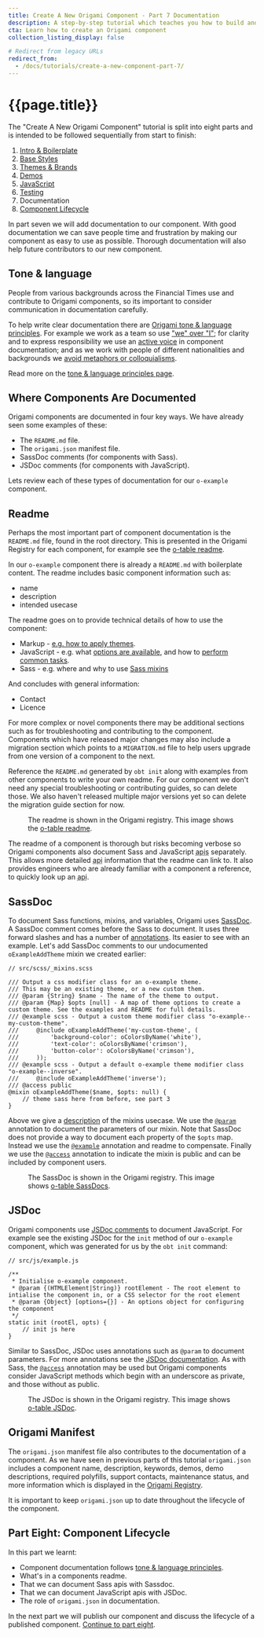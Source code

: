 ```yaml
---
title: Create A New Origami Component - Part 7 Documentation
description: A step-by-step tutorial which teaches you how to build and deploy a new Origami component.
cta: Learn how to create an Origami component
collection_listing_display: false

# Redirect from legacy URLs
redirect_from:
  - /docs/tutorials/create-a-new-component-part-7/
---
```


# {{page.title}}

The "Create A New Origami Component" tutorial is split into eight parts and is intended to be followed sequentially from start to finish:

1. [Intro & Boilerplate](/documentation/tutorials/create-a-new-component-part-1/)
2. [Base Styles](/documentation/tutorials/create-a-new-component-part-2/)
3. [Themes & Brands](/documentation/tutorials/create-a-new-component-part-3/)
4. [Demos](/documentation/tutorials/create-a-new-component-part-4/)
5. [JavaScript](/documentation/tutorials/create-a-new-component-part-5/)
6. [Testing](/documentation/tutorials/create-a-new-component-part-6/)
7. Documentation
8. [Component Lifecycle](/documentation/tutorials/create-a-new-component-part-8/)

In part seven we will add documentation to our component. With good documentation we can save people time and frustration by making our component as easy to use as possible. Thorough documentation will also help future contributors to our new component.

## Tone & language

People from various backgrounds across the Financial Times use and contribute to Origami components, so its important to consider communication in documentation carefully.

To help write clear documentation there are [Origami tone & language principles](/documentation/principles/tone-and-language/). For example we work as a team so use ["we" over "I"](/documentation/principles/tone-and-language/#prefer-we-to-i); for clarity and to express responsibility we use an [active voice](/documentation/principles/tone-and-language/#use-the-active-voice) in component documentation; and as we work with people of different nationalities and backgrounds we [avoid metaphors or colloquialisms](/documentation/principles/tone-and-language/#avoid-metaphors-or-colloquialisms).

Read more on the [tone & language principles page](/documentation/principles/tone-and-language/).

## Where Components Are Documented

Origami components are documented in four key ways. We have already seen some examples of these:

- The `README.md` file.
- The `origami.json` manifest file.
- SassDoc comments (for components with Sass).
- JSDoc comments (for components with JavaScript).

Lets review each of these types of documentation for our `o-example` component.

## Readme

Perhaps the most important part of component documentation is the `README.md` file, found in the root directory. This is presented in the Origami Registry for each component, for example see the [o-table readme](https://registry.origami.ft.com/components/o-table/readme).

In our `o-example` component there is already a `README.md` with boilerplate content. The readme includes basic component information such as:

- name
- description
- intended usecase

The readme goes on to provide technical details of how to use the component:

- Markup - [e.g. how to apply themes](https://registry.origami.ft.com/components/o-buttons@6.0.15/readme?brand=core#themes).
- JavaScript - e.g. what [options are available](https://registry.origami.ft.com/components/o-table@8.1.2/readme?brand=core#javascript), and how to [perform common tasks](https://registry.origami.ft.com/components/o-forms@8.3.10/readme?brand=core#state).
- Sass - e.g. where and why to use [Sass mixins](https://registry.origami.ft.com/components/o-typography@6.4.3/readme?brand=core#sass)

And concludes with general information:

- Contact
- Licence

For more complex or novel components there may be additional sections such as for troubleshooting and contributing to the component. Components which have released major changes may also include a migration section which points to a `MIGRATION.md` file to help users upgrade from one version of a component to the next.

Reference the `README.md` generated by `obt init` along with examples from other components to write your own readme. For our component we don't need any special troubleshooting or contributing guides, so can delete those. We also haven't released multiple major versions yet so can delete the migration guide section for now.

<figure>
	<img alt="" src="/assets/images/tutorial-new-component/hello-world-demo-16-docs.png" />
	<figcaption>
        The readme is shown in the Origami registry. This image shows the <a href="https://registry.origami.ft.com/components/o-table@8.1.2/readme?brand=core">o-table readme</a>.
	</figcaption>
</figure>

The readme of a component is thorough but risks becoming verbose so Origami components also document Sass and JavaScript <abbr title="application programming interfaces">apis</abbr> separately. This allows more detailed <abbr title="application programming interface">api</abbr> information that the readme can link to. It also provides engineers who are already familiar with a component a reference, to quickly look up an <abbr title="application programming interface">api</abbr>.

## SassDoc

To document Sass functions, mixins, and variables, Origami uses [SassDoc](http://sassdoc.com/). A SassDoc comment comes before the Sass to document. It uses three forward slashes and has a number of [annotations](sassdoc.com/annotations/). Its easier to see with an example. Let's add SassDoc comments to our undocumented `oExampleAddTheme` mixin we created earlier:

<pre><code class="o-syntax-highlight--scss">// src/scss/_mixins.scss

/// Output a css modifier class for an o-example theme.
/// This may be an existing theme, or a new custom them.
/// @param {String} $name - The name of the theme to output.
/// @param {Map} $opts [null] - A map of theme options to create a custom theme. See the examples and README for full details.
/// @example scss - Output a custom theme modifier class "o-example--my-custom-theme".
///     @include oExampleAddTheme('my-custom-theme', (
///     	'background-color': oColorsByName('white'),
///     	'text-color': oColorsByName('crimson'),
///     	'button-color': oColorsByName('crimson'),
///     ));
/// @example scss - Output a default o-example theme modifier class "o-example--inverse".
///     @include oExampleAddTheme('inverse');
/// @access public
@mixin oExampleAddTheme($name, $opts: null) {
    // theme sass here from before, see part 3
}
</code></pre>

Above we give a [description](http://sassdoc.com/annotations/#description) of the mixins usecase. We use the [`@param`](http://sassdoc.com/annotations/#parameter) annotation to document the parameters of our mixin. Note that SassDoc does not provide a way to document each property of the `$opts` map. Instead we use the [`@example`](http://sassdoc.com/annotations/#example) annotation and readme to compensate. Finally we use the [`@access`](http://sassdoc.com/annotations/#access) annotation to indicate the mixin is public and can be included by component users.

<figure>
	<img alt="" src="/assets/images/tutorial-new-component/hello-world-demo-17-docs.png" />
	<figcaption>
        The SassDoc is shown in the Origami registry. This image shows <a href="https://registry.origami.ft.com/components/o-table@8.1.2/sassdoc?brand=core">o-table SassDocs</a>.
	</figcaption>
</figure>

## JSDoc

Origami components use [JSDoc comments](https://jsdoc.app/about-getting-started.html) to document JavaScript. For example see the existing JSDoc for the `init` method of our `o-example` component, which was generated for us by the `obt init` command:

<pre><code class="o-syntax-highlight--js">// src/js/example.js

/**
 * Initialise o-example component.
 * @param {(HTMLElement|String)} rootElement - The root element to intialise the component in, or a CSS selector for the root element
 * @param {Object} [options={}] - An options object for configuring the component
 */
static init (rootEl, opts) {
	// init js here
}</code></pre>

Similar to SassDoc, JSDoc uses annotations such as `@param` to document parameters. For more annotations see the [JSDoc documentation](https://jsdoc.app). As with Sass, the [`@access`](https://jsdoc.app/tags-access.html) annotation may be used but Origami components consider JavaScript methods which begin with an underscore as private, and those without as public.

<figure>
	<img alt="" src="/assets/images/tutorial-new-component/hello-world-demo-18-docs.png" />
	<figcaption>
        The JSDoc is shown in the Origami registry. This image shows <a href="https://registry.origami.ft.com/components/o-table@8.1.2/jsdoc?brand=core">o-table JSDoc</a>.
	</figcaption>
</figure>

## Origami Manifest

The `origami.json` manifest file also contributes to the documentation of a component. As we have seen in previous parts of this tutorial `origami.json` includes a component name, description, keywords, demos, demo descriptions, required polyfills, support contacts, maintenance status, and more information which is displayed in the [Origami Registry](https://registry.origami.ft.com/components/).

It is important to keep `origami.json` up to date throughout the lifecycle of the component.

## Part Eight: Component Lifecycle

In this part we learnt:

- Component documentation follows [tone & language principles](/documentation/principles/tone-and-language/).
- What's in a components readme.
- That we can document Sass apis with Sassdoc.
- That we can document JavaScript apis with JSDoc.
- The role of `origami.json` in documentation.

In the next part we will publish our component and discuss the lifecycle of a published component. [Continue to part eight](/documentation/tutorials/create-a-new-component-part-8).
